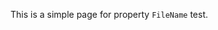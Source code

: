 
This is a simple page for property `FileName` test.




<!-- Generated by NotionPageWriter
notion-down.version = 0.0.1
notion-down.revision = b'79849d8'
-->
